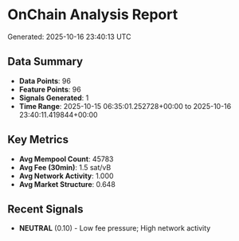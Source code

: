 # OnChain Analysis Report
Generated: 2025-10-16 23:40:13 UTC

## Data Summary
- **Data Points**: 96
- **Feature Points**: 96
- **Signals Generated**: 1
- **Time Range**: 2025-10-15 06:35:01.252728+00:00 to 2025-10-16 23:40:11.419844+00:00

## Key Metrics
- **Avg Mempool Count**: 45783
- **Avg Fee (30min)**: 1.5 sat/vB
- **Avg Network Activity**: 1.000
- **Avg Market Structure**: 0.648

## Recent Signals
- **NEUTRAL** (0.10) - Low fee pressure; High network activity
